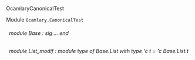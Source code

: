 OcamlaryCanonicalTest

 Module `Ocamlary.CanonicalTest`
<a id="module-Base"></a>
###### &nbsp; module Base : sig ... end



<a id="module-List_modif"></a>
###### &nbsp; module List_modif : module type of Base.List with type 'c t = 'c Base.List.t

